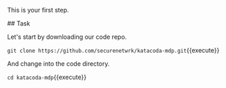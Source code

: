 This is your first step.

## Task

Let's start by downloading our code repo.

`git clone https://github.com/securenetwrk/katacoda-mdp.git`{{execute}}

And change into the code directory. 

`cd katacoda-mdp`{{execute}}

